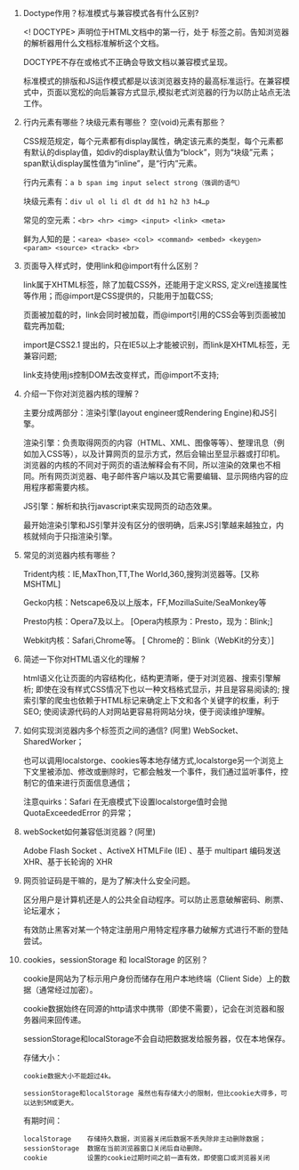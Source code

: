 1. Doctype作用？标准模式与兼容模式各有什么区别?

    <! DOCTYPE> 声明位于HTML文档中的第一行，处于 <html> 标签之前。告知浏览器的解析器用什么文档标准解析这个文档。
    
    DOCTYPE不存在或格式不正确会导致文档以兼容模式呈现。

    标准模式的排版和JS运作模式都是以该浏览器支持的最高标准运行。在兼容模式中，页面以宽松的向后兼容方式显示,模拟老式浏览器的行为以防止站点无法工作。

2. 行内元素有哪些？块级元素有哪些？ 空(void)元素有那些？

    CSS规范规定，每个元素都有display属性，确定该元素的类型，每个元素都有默认的display值，如div的display默认值为“block”，则为“块级”元素；span默认display属性值为“inline”，是“行内”元素。

    行内元素有：`a b span img input select strong（强调的语气）`

    块级元素有：`div ul ol li dl dt dd h1 h2 h3 h4…p`

    常见的空元素：`<br> <hr> <img> <input> <link> <meta>`
    
    鲜为人知的是：`<area> <base> <col> <command> <embed> <keygen> <param> <source> <track> <br>`

3. 页面导入样式时，使用link和@import有什么区别？

    link属于XHTML标签，除了加载CSS外，还能用于定义RSS, 定义rel连接属性等作用；而@import是CSS提供的，只能用于加载CSS;

    页面被加载的时，link会同时被加载，而@import引用的CSS会等到页面被加载完再加载;

    import是CSS2.1 提出的，只在IE5以上才能被识别，而link是XHTML标签，无兼容问题;

    link支持使用js控制DOM去改变样式，而@import不支持;

4. 介绍一下你对浏览器内核的理解？

    主要分成两部分：渲染引擎(layout engineer或Rendering Engine)和JS引擎。
    
    渲染引擎：负责取得网页的内容（HTML、XML、图像等等）、整理讯息（例如加入CSS等），以及计算网页的显示方式，然后会输出至显示器或打印机。浏览器的内核的不同对于网页的语法解释会有不同，所以渲染的效果也不相同。所有网页浏览器、电子邮件客户端以及其它需要编辑、显示网络内容的应用程序都需要内核。

    JS引擎：解析和执行javascript来实现网页的动态效果。

    最开始渲染引擎和JS引擎并没有区分的很明确，后来JS引擎越来越独立，内核就倾向于只指渲染引擎。

5. 常见的浏览器内核有哪些？

    Trident内核：IE,MaxThon,TT,The World,360,搜狗浏览器等。[又称MSHTML]

    Gecko内核：Netscape6及以上版本，FF,MozillaSuite/SeaMonkey等

    Presto内核：Opera7及以上。      [Opera内核原为：Presto，现为：Blink;]

    Webkit内核：Safari,Chrome等。   [ Chrome的：Blink（WebKit的分支）]

6. 简述一下你对HTML语义化的理解？

    html语义化让页面的内容结构化，结构更清晰，便于对浏览器、搜索引擎解析;
    即使在没有样式CSS情况下也以一种文档格式显示，并且是容易阅读的;
    搜索引擎的爬虫也依赖于HTML标记来确定上下文和各个关键字的权重，利于SEO;
    使阅读源代码的人对网站更容易将网站分块，便于阅读维护理解。

7. 如何实现浏览器内多个标签页之间的通信? (阿里)
    WebSocket、SharedWorker；

    也可以调用localstorge、cookies等本地存储方式,localstorge另一个浏览上下文里被添加、修改或删除时，它都会触发一个事件，我们通过监听事件，控制它的值来进行页面信息通信；

    注意quirks：Safari 在无痕模式下设置localstorge值时会抛QuotaExceededError 的异常；

8. webSocket如何兼容低浏览器？(阿里)

    Adobe Flash Socket 、ActiveX HTMLFile (IE) 、基于 multipart 编码发送 XHR、基于长轮询的 XHR

9. 网页验证码是干嘛的，是为了解决什么安全问题。

    区分用户是计算机还是人的公共全自动程序。可以防止恶意破解密码、刷票、论坛灌水；

    有效防止黑客对某一个特定注册用户用特定程序暴力破解方式进行不断的登陆尝试。

10. cookies，sessionStorage 和 localStorage 的区别？

    cookie是网站为了标示用户身份而储存在用户本地终端（Client Side）上的数据（通常经过加密）。

    cookie数据始终在同源的http请求中携带（即使不需要），记会在浏览器和服务器间来回传递。

    sessionStorage和localStorage不会自动把数据发给服务器，仅在本地保存。

    存储大小：

        cookie数据大小不能超过4k。

        sessionStorage和localStorage 虽然也有存储大小的限制，但比cookie大得多，可以达到5M或更大。

    有期时间：

        localStorage    存储持久数据，浏览器关闭后数据不丢失除非主动删除数据；
        sessionStorage  数据在当前浏览器窗口关闭后自动删除。
        cookie          设置的cookie过期时间之前一直有效，即使窗口或浏览器关闭
